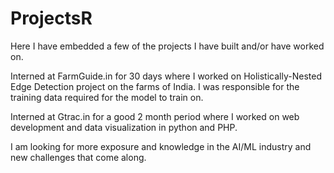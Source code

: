 # ProjectsR
Here I have embedded a few of the projects I have built and/or have worked on.  

Interned at FarmGuide.in for 30 days where I worked on Holistically-Nested Edge Detection project on the farms of India.  I was responsible for the training data required for the model to train on.

Interned at Gtrac.in for a good 2 month period where I worked on web development and data visualization in python and PHP.

I am looking for more exposure and knowledge in the AI/ML industry and new challenges that come along. 
